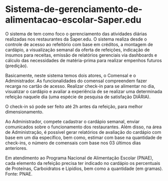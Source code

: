 # Sistema-de-gerenciamento-de-alimentacao-escolar-Saper.edu
O sistema de tem como foco o gerenciamento das atividades diárias realizadas nos restaurantes da Saper.edu. 
O sistema realiza desde o controle de acesso ao refeitório com base em créditos, a montagem de cardápio, a visualização semanal da oferta de refeições, indicação de insumos para receitas, emissão de relatórios gerenciais via dashboards e cálculo das necessidades de matéria-prima para realizar empenhos futuros (predição).

Basicamente, neste sistema temos dois atores, o Comensal e o Administrador. As funcionalidades do comensal compreendem fazer recarga no cartão de acesso. Realizar check-in para se alimentar no dia, visualizar o cardápio e avaliar a experiência de se realizar uma determinada refeição naquele dia (uma espécie de pesquisa de satisfação DIÁRIA).

O check-in só pode ser feito até 2h antes da refeição, para melhor dimensionamento.

Ao Administrador, compete cadastrar o cardápio semanal, enviar comunicados sobre o funcionamento dos restaurantes. Além disso, na área de Administração, é possível gerar relatórios de avaliação do cardápio com base em um dia específico, bem como, estimar com base na quantidade de check-ins, o número de comensais com base nos 03 últimos dias anteriores.

Em atendimento ao Programa Nacional de Alimentação Escolar (PNAE), cada elemento da refeição precisa ter indicado no cardápio os percentuais de Proteínas, Carboidratos e Lipídios, bem como a quantidade (em gramas). Fonte: PNAE.
